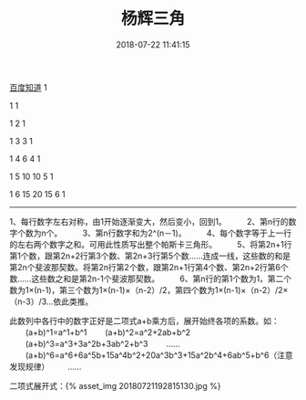 ﻿---
title: 杨辉三角
date: 2018-07-22 11:41:15
tags:
- 数学
- 杨辉三角
categories:
- ACM
password:
abstract:
message:
description:
top:
---


[百度知道](https://zhidao.baidu.com/question/367384574464313844.html)
1 

1 1 

1 2 1 

1 3 3 1 

1 4 6 4 1 

1 5 10 10 5 1 

1 6 15 20 15 6 1 


---

<!--more-->
1、每行数字左右对称，由1开始逐渐变大，然后变小，回到1。 　　
2、第n行的数字个数为n个。 　　
3、第n行数字和为2^(n－1)。 　　
4、每个数字等于上一行的左右两个数字之和。可用此性质写出整个帕斯卡三角形。 　　 
5、将第2n+1行第1个数，跟第2n+2行第3个数、第2n+3行第5个数……连成一线，这些数的和是第2n个斐波那契数。将第2n行第2个数，跟第2n+1行第4个数、第2n+2行第6个数……这些数之和是第2n-1个斐波那契数。 　　
6、第n行的第1个数为1，第二个数为1×(n-1)，第三个数为1×(n-1)×（n-2）/2，第四个数为1×(n-1)×（n-2）/2×（n-3）/3…依此类推。 

此数列中各行中的数字正好是二项式a+b乘方后，展开始终各项的系数。如：
　　(a+b)^1=a^1+b^1
　　(a+b)^2=a^2+2ab+b^2
　　(a+b)^3=a^3+3a^2b+3ab^2+b^3
　　……
　　(a+b)^6=a^6+6a^5b+15a^4b^2+20a^3b^3+15a^2b^4+6ab^5+b^6（注意发现规律）
　　……

二项式展开式：{% asset_img 20180721192815130.jpg %}